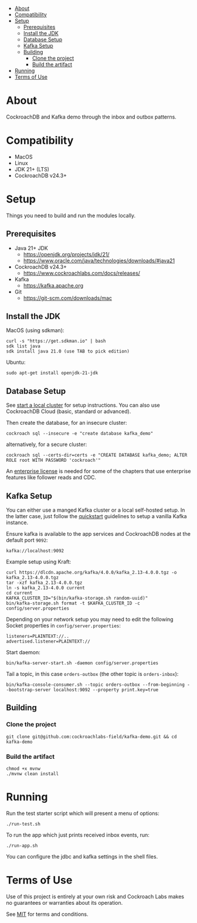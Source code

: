 <p>	
	<a href="https://github.com/cockroachlabs-field/kafka-demo/actions/workflows/maven.yml"><img src="https://github.com/cockroachlabs-field/kafka-demo/actions/workflows/maven.yml/badge.svg?branch=main" alt="">
</p>

<!-- TOC -->
* [About](#about)
* [Compatibility](#compatibility)
* [Setup](#setup)
  * [Prerequisites](#prerequisites)
  * [Install the JDK](#install-the-jdk)
  * [Database Setup](#database-setup)
  * [Kafka Setup](#kafka-setup)
  * [Building](#building)
    * [Clone the project](#clone-the-project)
    * [Build the artifact](#build-the-artifact)
* [Running](#running)
* [Terms of Use](#terms-of-use)
<!-- TOC -->

# About

CockroachDB and Kafka demo through the inbox and outbox patterns.

# Compatibility

- MacOS
- Linux
- JDK 21+ (LTS)
- CockroachDB v24.3+

# Setup

Things you need to build and run the modules locally.

## Prerequisites

- Java 21+ JDK
    - https://openjdk.org/projects/jdk/21/
    - https://www.oracle.com/java/technologies/downloads/#java21
- CockroachDB v24.3+
  - https://www.cockroachlabs.com/docs/releases/
- Kafka
  - https://kafka.apache.org
- Git
    - https://git-scm.com/downloads/mac

## Install the JDK

MacOS (using sdkman):

    curl -s "https://get.sdkman.io" | bash
    sdk list java
    sdk install java 21.0 (use TAB to pick edition)  

Ubuntu:

    sudo apt-get install openjdk-21-jdk

## Database Setup

See [start a local cluster](https://www.cockroachlabs.com/docs/v24.2/start-a-local-cluster)
for setup instructions. You can also use CockroachDB Cloud (basic, standard or advanced).

Then create the database, for an insecure cluster:

    cockroach sql --insecure -e "create database kafka_demo"

alternatively, for a secure cluster:

    cockroach sql --certs-dir=certs -e "CREATE DATABASE kafka_demo; ALTER ROLE root WITH PASSWORD 'cockroach'"

An [enterprise license](https://www.cockroachlabs.com/docs/stable/licensing-faqs.html#obtain-a-license) is needed for some of the chapters that 
use enterprise features like follower reads and CDC.

## Kafka Setup

You can either use a manged Kafka cluster or a local self-hosted setup. In the latter case,
just follow the [quickstart](https://kafka.apache.org/quickstart) guidelines to setup
a vanilla Kafka instance.

Ensure kafka is available to the app services and CockroachDB nodes at the default port `9092`:

    kafka://localhost:9092

Example setup using Kraft:

    curl https://dlcdn.apache.org/kafka/4.0.0/kafka_2.13-4.0.0.tgz -o kafka_2.13-4.0.0.tgz
    tar -xzf kafka_2.13-4.0.0.tgz
    ln -s kafka_2.13-4.0.0 current
    cd current
    KAFKA_CLUSTER_ID="$(bin/kafka-storage.sh random-uuid)"
    bin/kafka-storage.sh format -t $KAFKA_CLUSTER_ID -c config/server.properties

Depending on your network setup you may need to edit the following Socket
properties in `config/server.properties`:

    listeners=PLAINTEXT://..
    advertised.listener=PLAINTEXT://

Start daemon:

    bin/kafka-server-start.sh -daemon config/server.properties

Tail a topic, in this case `orders-outbox` (the other topic is `orders-inbox`):

    bin/kafka-console-consumer.sh --topic orders-outbox --from-beginning --bootstrap-server localhost:9092 --property print.key=true

## Building

### Clone the project

    git clone git@github.com:cockroachlabs-field/kafka-demo.git && cd kafka-demo

### Build the artifact

    chmod +x mvnw
    ./mvnw clean install

# Running

Run the test starter script which will present a menu of options:

    ./run-test.sh

To run the app which just prints received inbox events, run:

    ./run-app.sh

You can configure the jdbc and kafka settings in the shell files.

# Terms of Use

Use of this project is entirely at your own risk and Cockroach Labs makes no guarantees or warranties about its operation.

See [MIT](LICENSE.txt) for terms and conditions.


